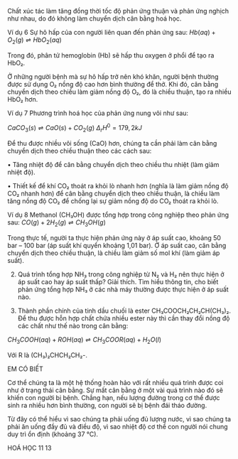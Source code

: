 Chất xúc tác làm tăng đồng thời tốc độ phản ứng thuận và phản ứng nghịch như nhau, do đó không làm chuyển dịch cân bằng hoá học.

Ví dụ 6 Sự hô hấp của con người liên quan đến phản ứng sau: $Hb(aq) + O_2(g) \rightleftharpoons HbO_2(aq)$

Trong đó, phân tử hemoglobin (Hb) sẽ hấp thu oxygen ở phổi để tạo ra HbO₂.

Ở những người bệnh mà sự hô hấp trở nên khó khăn, người bệnh thường được sử dụng O₂ nồng độ cao hơn bình thường để thở. Khi đó, cân bằng chuyển dịch theo chiều làm giảm nồng độ O₂, đó là chiều thuận, tạo ra nhiều HbO₂ hơn.

Ví dụ 7 Phương trình hoá học của phản ứng nung vôi như sau:

$CaCO_3(s) \rightleftharpoons CaO(s) + CO_2(g)$ $\Delta_rH^0 = 179,2 kJ$

Để thu được nhiều vôi sống (CaO) hơn, chúng ta cần phải làm cân bằng chuyển dịch theo chiều thuận theo các cách sau:

• Tăng nhiệt độ để cân bằng chuyển dịch theo chiều thu nhiệt (làm giảm nhiệt độ).

• Thiết kế để khí CO₂ thoát ra khỏi lò nhanh hơn (nghĩa là làm giảm nồng độ CO₂ nhanh hơn) để cân bằng chuyển dịch theo chiều thuận, là chiều làm tăng nồng độ CO₂ để chống lại sự giảm nồng độ do CO₂ thoát ra khỏi lò.

Ví dụ 8 Methanol (CH₃OH) được tổng hợp trong công nghiệp theo phản ứng sau: $CO(g) + 2H_2(g) \rightleftharpoons CH_3OH(g)$

Trong thực tế, người ta thực hiện phản ứng này ở áp suất cao, khoảng 50 bar – 100 bar (áp suất khí quyển khoảng 1,01 bar). Ở áp suất cao, cân bằng chuyển dịch theo chiều thuận, là chiều làm giảm số mol khí (làm giảm áp suất).

2. Quá trình tổng hợp NH₃ trong công nghiệp từ N₂ và H₂ nên thực hiện ở áp suất cao hay áp suất thấp? Giải thích. Tìm hiểu thông tin, cho biết phản ứng tổng hợp NH₃ ở các nhà máy thường được thực hiện ở áp suất nào.

3. Thành phần chính của tinh dầu chuối là ester CH₃COOCH₂CH₂CH(CH₃)₂. Để thu được hỗn hợp chất chứa nhiều ester này thì cần thay đổi nồng độ các chất như thế nào trong cân bằng:

$CH_3COOH(aq) + ROH(aq) \rightleftharpoons CH_3COOR(aq) + H_2O(l)$

Với R là (CH₃)₂CHCH₂CH₂-.

EM CÓ BIẾT

Cơ thể chúng ta là một hệ thống hoàn hảo với rất nhiều quá trình được coi như ở trạng thái cân bằng. Sự mất cân bằng ở một vài quá trình nào đó sẽ khiến con người bị bệnh. Chẳng hạn, nếu lượng đường trong cơ thể được sinh ra nhiều hơn bình thường, con người sẽ bị bệnh đái tháo đường.

Từ đây có thể hiểu vì sao chúng ta phải uống đủ lượng nước, vì sao chúng ta phải ăn uống đầy đủ và điều độ, vì sao nhiệt độ cơ thể con người nói chung duy trì ổn định (khoảng 37 °C).

HOÁ HỌC 11 13